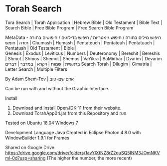 # Torah Search
Tora Search | Torah Application | Hebrew Bible | Old Testament | Bible Text | Search Bible | Free Bible Program | Free Search Bible Program

MetaData -
חיפוש מילים בתורה / חיפוש גימטריות / חיפוש בדילוגים / חיפושים בתורה 
תורה | חומש | Chumash | Humash | Pentateuch | Pentateuh | Pentatuach | Pentatuah | Old Testament | Bible |  
Genesis | Exodus | Leviticus | Numbers | Deuteronomy |
Bereshit | Bereshis | Shmot | Shmos | Shemot | Shemos | VaYikra | BaMidbar | Dvarim | Devarim
בראשית | שמות | ויקרא | במדבר | דברים 
Search Torah | Dilugim | Gimatria | Letter Search | Multiple Filters

By
Adam Shem-Tov | אדם שם-טוב

Can be run with and without the Graphic Interface.

Install
1) Download and Install OpenJDK-11 from their website.
2) Download TorahApp04.jar from this Repository and run.

Tested on
Ubuntu 18.04
Windows 7

Development
Language Java
Created in Eclipse Photon 4.8.0 with WindowBuilder 1.9.1 for Frames

Shared on Google Drive https://drive.google.com/drive/folders/1avYlXtNZ8rZ2quSQ5INM3JOmNKVml-0d?usp=sharing
(The higher the number, the more recent)
